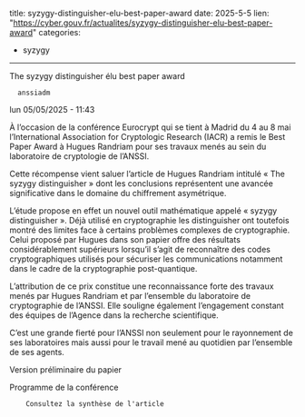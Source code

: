  
title: syzygy-distinguisher-elu-best-paper-award
date: 2025-5-5
lien: "https://cyber.gouv.fr/actualites/syzygy-distinguisher-elu-best-paper-award"
categories:
  - syzygy
---

The syzygy distinguisher élu best paper award

            


      anssiadm
lun 05/05/2025 - 11:43

            
À l’occasion de la conférence Eurocrypt qui se tient à Madrid du 4 au 8 mai
l’International Association for Cryptologic Research (IACR) a remis le Best Paper Award à Hugues Randriam pour ses travaux menés au sein du laboratoire de cryptologie de l’ANSSI.

      
      

              
  

    

      
            
Cette récompense vient saluer l’article de Hugues Randriam intitulé « The syzygy distinguisher »
dont les conclusions représentent une avancée significative dans le domaine du chiffrement asymétrique.

L’étude propose en effet un nouvel outil mathématique appelé « syzygy distinguisher ». Déjà utilisé en cryptographie
les distinguisher ont toutefois montré des limites face à certains problèmes complexes de cryptographie. Celui proposé par Hugues dans son papier offre des résultats considérablement supérieurs lorsqu’il s’agit de reconnaître des codes cryptographiques utilisés pour sécuriser les communications
notamment dans le cadre de la cryptographie post-quantique.

L’attribution de ce prix constitue une reconnaissance forte des travaux menés par Hugues Randriam et par l’ensemble du laboratoire de cryptographie de l’ANSSI. Elle souligne également l’engagement constant des équipes de l’Agence dans la recherche scientifique.

C’est une grande fierté pour l’ANSSI
non seulement pour le rayonnement de ses laboratoires
mais aussi pour le travail mené au quotidien par l’ensemble de ses agents.

Version préliminaire du papier

Programme de la conférence


      
    

  


              
  

    

      
        Consultez la synthèse de l'article

